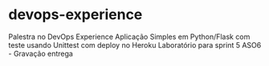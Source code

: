 # devops-experience
Palestra no DevOps Experience
Aplicação Simples em Python/Flask com teste usando Unittest com deploy no Heroku
Laboratório para sprint 5 ASO6 - Gravação entrega
